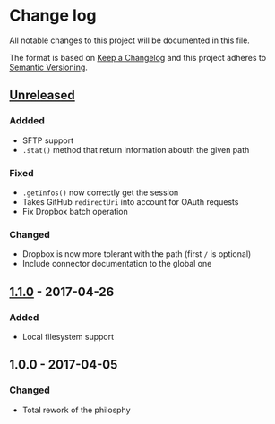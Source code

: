 # Change log
All notable changes to this project will be documented in this file.

The format is based on [Keep a Changelog](http://keepachangelog.com/) and this project adheres to [Semantic Versioning](http://semver.org/).

## [Unreleased]
### Addded
- SFTP support
- `.stat()` method that return information abouth the given path

### Fixed
- `.getInfos()` now correctly get the session
- Takes GitHub `redirectUri` into account for OAuth requests
- Fix Dropbox batch operation

### Changed
- Dropbox is now more tolerant with the path (first `/` is optional)
- Include connector documentation to the global one

## [1.1.0] - 2017-04-26
### Added
- Local filesystem support

## 1.0.0 - 2017-04-05
### Changed
- Total rework of the philosphy

[Unreleased]: https://github.com/silexlabs/unifile/compare/v1.1.0...HEAD
[1.1.0]: https://github.com/silexlabs/unifile/compare/v1.0.0...v1.1.0
